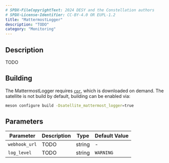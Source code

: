 ```yaml
---
# SPDX-FileCopyrightText: 2024 DESY and the Constellation authors
# SPDX-License-Identifier: CC-BY-4.0 OR EUPL-1.2
title: "MattermostLogger"
description: "TODO"
category: "Monitoring"
---
```


## Description

TODO

## Building

The MattermostLogger requires [`cpr`](https://github.com/libcpr/cpr), which is downloaded on demand.
The satellite is not build by default, building can be enabled via:

```sh
meson configure build -Dsatellite_mattermost_logger=true
```

## Parameters

| Parameter  | Description | Type | Default Value |
|------------|-------------|------|---------------|
| `webhook_url` | TODO | string | - |
| `log_level` | TODO | string | `WARNING` |

